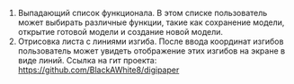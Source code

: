 1. Выпадающий список функционала. В этом списке пользователь может выбирать различные функции, такие как сохранение модели, открытие готовой модели и создание новой модели.
2. Отрисовка листа с линиями изгиба. После ввода координат изгибов пользователь может увидеть отображение этих изгибов на экране в виде линий.
Ссылка на гит проекта: https://github.com/BlackAWhite8/digipaper
